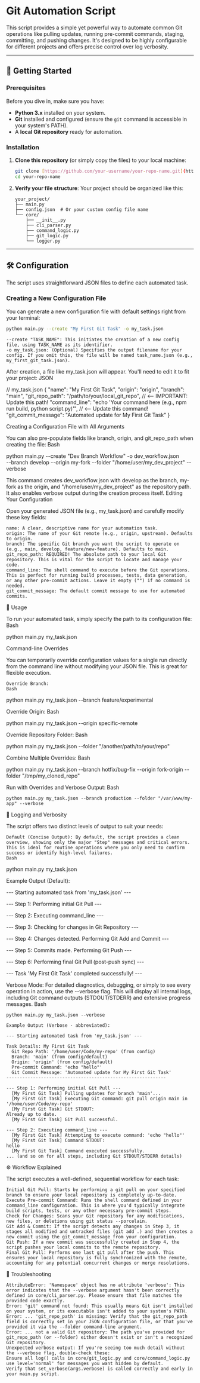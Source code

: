 # Git Automation Script

This script provides a simple yet powerful way to automate common Git operations like pulling updates, running pre-commit commands, staging, committing, and pushing changes. It's designed to be highly configurable for different projects and offers precise control over log verbosity.

---

## 🚀 Getting Started

### Prerequisites

Before you dive in, make sure you have:

* **Python 3.x** installed on your system.
* **Git** installed and configured (ensure the `git` command is accessible in your system's PATH).
* A **local Git repository** ready for automation.

### Installation

1.  **Clone this repository** (or simply copy the files) to your local machine:
    ```bash
    git clone [https://github.com/your-username/your-repo-name.git](https://github.com/your-username/your-repo-name.git) # Replace with your actual repo URL
    cd your-repo-name
    ```
2.  **Verify your file structure**:
    Your project should be organized like this:
    ```
    your_project/
    ├── main.py
    ├── config.json  # Or your custom config file name
    └── core/
        ├── __init__.py
        ├── cli_parser.py
        ├── command_logic.py
        ├── git_logic.py
        └── logger.py
    ```

---

## 🛠️ Configuration

The script uses straightforward JSON files to define each automated task.

### Creating a New Configuration File

You can generate a new configuration file with default settings right from your terminal:

```bash
python main.py --create "My First Git Task" -o my_task.json
```
    --create "TASK_NAME": This initiates the creation of a new config file, using TASK_NAME as its identifier.
    -o my_task.json: (Optional) Specifies the output filename for your config. If you omit this, the file will be named task_name.json (e.g., my_first_git_task.json).

After creation, a file like my_task.json will appear. You'll need to edit it to fit your project:
JSON

// my_task.json
{
  "name": "My First Git Task",
  "origin": "origin",
  "branch": "main",
  "git_repo_path": "/path/to/your/local_git_repo", // <-- IMPORTANT: Update this path!
  "command_line": "echo 'Your command here (e.g., npm run build, python script.py)'", // <-- Update this command!
  "git_commit_message": "Automated update for My First Git Task"
}

Creating a Configuration File with All Arguments

You can also pre-populate fields like branch, origin, and git_repo_path when creating the file:
Bash

python main.py --create "Dev Branch Workflow" -o dev_workflow.json \
  --branch develop --origin my-fork --folder "/home/user/my_dev_project" --verbose

This command creates dev_workflow.json with develop as the branch, my-fork as the origin, and "/home/user/my_dev_project" as the repository path. It also enables verbose output during the creation process itself.
Editing Your Configuration

Open your generated JSON file (e.g., my_task.json) and carefully modify these key fields:

    name: A clear, descriptive name for your automation task.
    origin: The name of your Git remote (e.g., origin, upstream). Defaults to origin.
    branch: The specific Git branch you want the script to operate on (e.g., main, develop, feature/new-feature). Defaults to main.
    git_repo_path: REQUIRED! The absolute path to your local Git repository. This is vital for the script to locate and manage your code.
    command_line: The shell command to execute before the Git operations. This is perfect for running build processes, tests, data generation, or any other pre-commit actions. Leave it empty ("") if no command is needed.
    git_commit_message: The default commit message to use for automated commits.

🚀 Usage

To run your automated task, simply specify the path to its configuration file:
Bash

python main.py my_task.json

Command-line Overrides

You can temporarily override configuration values for a single run directly from the command line without modifying your JSON file. This is great for flexible execution.

    Override Branch:
    Bash

python main.py my_task.json --branch feature/experimental

Override Origin:
Bash

python main.py my_task.json --origin specific-remote

Override Repository Folder:
Bash

python main.py my_task.json --folder "/another/path/to/your/repo"

Combine Multiple Overrides:
Bash

python main.py my_task.json --branch hotfix/bug-fix --origin fork-origin --folder "/tmp/my_cloned_repo"

Run with Overrides and Verbose Output:
Bash

    python main.py my_task.json --branch production --folder "/var/www/my-app" --verbose

📝 Logging and Verbosity

The script offers two distinct levels of output to suit your needs:

    Default (Concise Output): By default, the script provides a clean overview, showing only the major "Step" messages and critical errors. This is ideal for routine operations where you only need to confirm success or identify high-level failures.
    Bash

python main.py my_task.json

Example Output (Default):

--- Starting automated task from 'my_task.json' ---

--- Step 1: Performing initial Git Pull ---

--- Step 2: Executing command_line ---

--- Step 3: Checking for changes in Git Repository ---

--- Step 4: Changes detected. Performing Git Add and Commit ---

--- Step 5: Commits made. Performing Git Push ---

--- Step 6: Performing final Git Pull (post-push sync) ---

--- Task 'My First Git Task' completed successfully! ---

Verbose Mode: For detailed diagnostics, debugging, or simply to see every operation in action, use the --verbose flag. This will display all internal logs, including Git command outputs (STDOUT/STDERR) and extensive progress messages.
Bash

    python main.py my_task.json --verbose

    Example Output (Verbose - abbreviated):

    --- Starting automated task from 'my_task.json' ---

    Task Details: My First Git Task
      Git Repo Path: '/home/user/Code/my-repo' (from config)
      Branch: 'main' (from config/default)
      Origin: 'origin' (from config/default)
      Pre-commit Command: 'echo "hello"'
      Git Commit Message: 'Automated update for My First Git Task'
    ------------------------------------------------------------

    --- Step 1: Performing initial Git Pull ---
      [My First Git Task] Pulling updates for branch 'main'...
      [My First Git Task] Executing Git command: git pull origin main in '/home/user/Code/my-repo'
      [My First Git Task] Git STDOUT:
    Already up to date.
      [My First Git Task] Git Pull successful.

    --- Step 2: Executing command_line ---
      [My First Git Task] Attempting to execute command: 'echo "hello"'
      [My First Git Task] Command STDOUT:
    hello
      [My First Git Task] Command executed successfully.
    ... (and so on for all steps, including Git STDOUT/STDERR details)

⚙️ Workflow Explained

The script executes a well-defined, sequential workflow for each task:

    Initial Git Pull: Starts by performing a git pull on your specified branch to ensure your local repository is completely up-to-date.
    Execute Pre-commit Command: Runs the shell command defined in your command_line configuration. This is where you'd typically integrate build scripts, tests, or any other necessary pre-commit steps.
    Check for Changes: Scans your Git repository for any modifications, new files, or deletions using git status --porcelain.
    Git Add & Commit: If the script detects any changes in Step 3, it stages all modified and untracked files (git add .) and then creates a new commit using the git_commit_message from your configuration.
    Git Push: If a new commit was successfully created in Step 4, the script pushes your local commits to the remote repository.
    Final Git Pull: Performs one last git pull after the push. This ensures your local repository is fully synchronized with the remote, accounting for any potential concurrent changes or merge resolutions.

🐛 Troubleshooting

    AttributeError: 'Namespace' object has no attribute 'verbose': This error indicates that the --verbose argument hasn't been correctly defined in core/cli_parser.py. Please ensure that file matches the provided code exactly.
    Error: 'git' command not found: This usually means Git isn't installed on your system, or its executable isn't added to your system's PATH.
    Error: ... 'git_repo_path' is missing: Verify that the git_repo_path field is correctly set in your JSON configuration file, or that you've provided it via the --folder command-line argument.
    Error: ... not a valid Git repository: The path you've provided for git_repo_path (or --folder) either doesn't exist or isn't a recognized Git repository.
    Unexpected verbose output: If you're seeing too much detail without the --verbose flag, double-check these:
    Ensure all log() calls in core/git_logic.py and core/command_logic.py use level='normal' for messages you want hidden by default.
    Verify that set_verbose(args.verbose) is called correctly and early in your main.py script.
